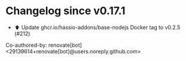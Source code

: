 # Changelog since v0.17.1
- ⬆️ Update ghcr.io/hassio-addons/base-nodejs Docker tag to v0.2.5 (#212)

Co-authored-by: renovate[bot] <29139614+renovate[bot]@users.noreply.github.com> 
